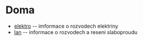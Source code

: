 # Doma
* [elektro](elektro.md) -- imformace o rozvodech elektriny
* [lan](lan.md) -- informace o rozvodech a reseni slaboproudu
